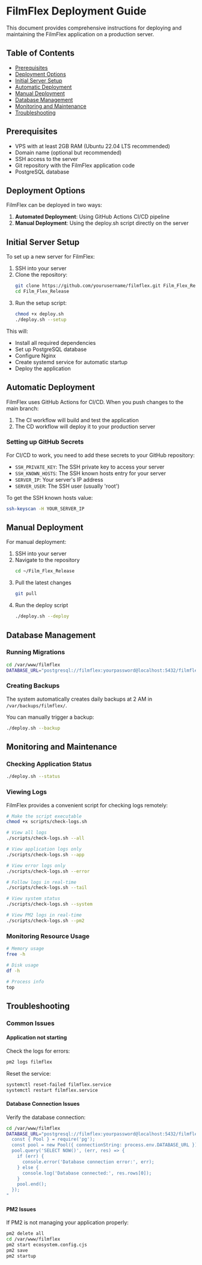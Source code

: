 # FilmFlex Deployment Guide

This document provides comprehensive instructions for deploying and maintaining the FilmFlex application on a production server.

## Table of Contents

- [Prerequisites](#prerequisites)
- [Deployment Options](#deployment-options)
- [Initial Server Setup](#initial-server-setup)
- [Automatic Deployment](#automatic-deployment)
- [Manual Deployment](#manual-deployment)
- [Database Management](#database-management)
- [Monitoring and Maintenance](#monitoring-and-maintenance)
- [Troubleshooting](#troubleshooting)

## Prerequisites

- VPS with at least 2GB RAM (Ubuntu 22.04 LTS recommended)
- Domain name (optional but recommended)
- SSH access to the server
- Git repository with the FilmFlex application code
- PostgreSQL database

## Deployment Options

FilmFlex can be deployed in two ways:

1. **Automated Deployment**: Using GitHub Actions CI/CD pipeline
2. **Manual Deployment**: Using the deploy.sh script directly on the server

## Initial Server Setup

To set up a new server for FilmFlex:

1. SSH into your server
2. Clone the repository:
   ```bash
   git clone https://github.com/yourusername/filmflex.git Film_Flex_Release
   cd Film_Flex_Release
   ```
3. Run the setup script:
   ```bash
   chmod +x deploy.sh
   ./deploy.sh --setup
   ```

This will:
- Install all required dependencies
- Set up PostgreSQL database
- Configure Nginx
- Create systemd service for automatic startup
- Deploy the application

## Automatic Deployment

FilmFlex uses GitHub Actions for CI/CD. When you push changes to the main branch:

1. The CI workflow will build and test the application
2. The CD workflow will deploy it to your production server

### Setting up GitHub Secrets

For CI/CD to work, you need to add these secrets to your GitHub repository:

- `SSH_PRIVATE_KEY`: The SSH private key to access your server
- `SSH_KNOWN_HOSTS`: The SSH known hosts entry for your server
- `SERVER_IP`: Your server's IP address
- `SERVER_USER`: The SSH user (usually 'root')

To get the SSH known hosts value:
```bash
ssh-keyscan -H YOUR_SERVER_IP
```

## Manual Deployment

For manual deployment:

1. SSH into your server
2. Navigate to the repository
   ```bash
   cd ~/Film_Flex_Release
   ```
3. Pull the latest changes
   ```bash
   git pull
   ```
4. Run the deploy script
   ```bash
   ./deploy.sh --deploy
   ```

## Database Management

### Running Migrations

```bash
cd /var/www/filmflex
DATABASE_URL="postgresql://filmflex:yourpassword@localhost:5432/filmflex" npm run db:push
```

### Creating Backups

The system automatically creates daily backups at 2 AM in `/var/backups/filmflex/`.

You can manually trigger a backup:
```bash
./deploy.sh --backup
```

## Monitoring and Maintenance

### Checking Application Status

```bash
./deploy.sh --status
```

### Viewing Logs

FilmFlex provides a convenient script for checking logs remotely:

```bash
# Make the script executable
chmod +x scripts/check-logs.sh

# View all logs
./scripts/check-logs.sh --all

# View application logs only
./scripts/check-logs.sh --app

# View error logs only
./scripts/check-logs.sh --error

# Follow logs in real-time
./scripts/check-logs.sh --tail

# View system status
./scripts/check-logs.sh --system

# View PM2 logs in real-time
./scripts/check-logs.sh --pm2
```

### Monitoring Resource Usage

```bash
# Memory usage
free -h

# Disk usage
df -h

# Process info
top
```

## Troubleshooting

### Common Issues

#### Application not starting

Check the logs for errors:
```bash
pm2 logs filmflex
```

Reset the service:
```bash
systemctl reset-failed filmflex.service
systemctl restart filmflex.service
```

#### Database Connection Issues

Verify the database connection:
```bash
cd /var/www/filmflex
DATABASE_URL="postgresql://filmflex:yourpassword@localhost:5432/filmflex" node -e "
  const { Pool } = require('pg');
  const pool = new Pool({ connectionString: process.env.DATABASE_URL });
  pool.query('SELECT NOW()', (err, res) => {
    if (err) {
      console.error('Database connection error:', err);
    } else {
      console.log('Database connected:', res.rows[0]);
    }
    pool.end();
  });
"
```

#### PM2 Issues

If PM2 is not managing your application properly:
```bash
pm2 delete all
cd /var/www/filmflex
pm2 start ecosystem.config.cjs
pm2 save
pm2 startup
```